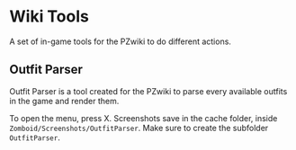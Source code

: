 # Wiki Tools
A set of in-game tools for the PZwiki to do different actions.

## Outfit Parser
Outfit Parser is a tool created for the PZwiki to parse every available outfits in the game and render them.

To open the menu, press X. Screenshots save in the cache folder, inside `Zomboid/Screenshots/OutfitParser`. Make sure to create the subfolder `OutfitParser`.